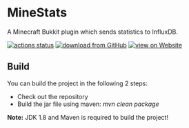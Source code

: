 # MineStats

A Minecraft Bukkit plugin which sends statistics to InfluxDB.

[![actions status](https://github.com/Programie/MineStats/actions/workflows/build.yml/badge.svg)](https://github.com/Programie/MineStats/actions/workflows/build.yml)
[![download from GitHub](https://img.shields.io/badge/download-Releases-blue?logo=github)](https://github.com/Programie/MineStats/releases/latest)
[![view on Website](https://img.shields.io/badge/view-Website-blue)](https://selfcoders.com/projects/minestats)

## Build

You can build the project in the following 2 steps:

 * Check out the repository
 * Build the jar file using maven: *mvn clean package*

**Note:** JDK 1.8 and Maven is required to build the project!